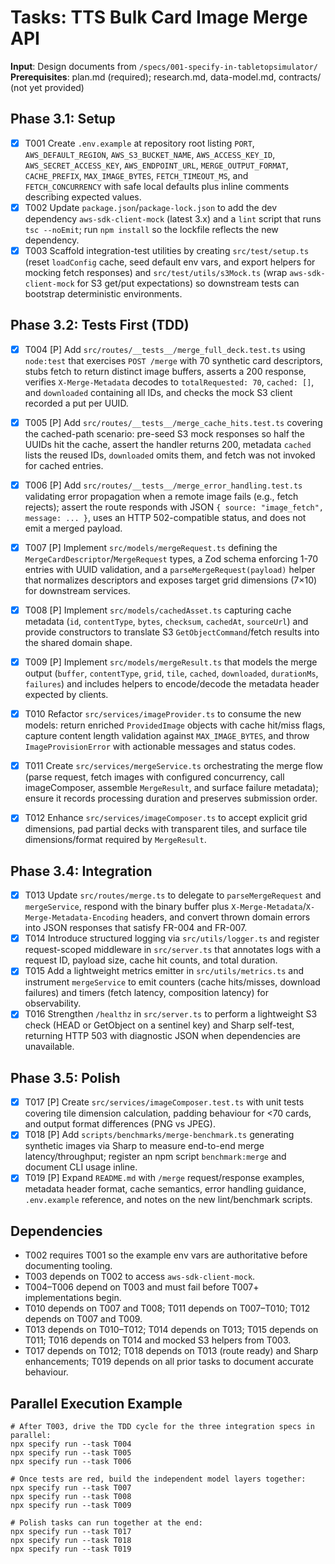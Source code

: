 # Tasks: TTS Bulk Card Image Merge API

**Input**: Design documents from `/specs/001-specify-in-tabletopsimulator/`
**Prerequisites**: plan.md (required); research.md, data-model.md, contracts/ (not yet provided)

## Phase 3.1: Setup
- [X] T001 Create `.env.example` at repository root listing `PORT`, `AWS_DEFAULT_REGION`, `AWS_S3_BUCKET_NAME`, `AWS_ACCESS_KEY_ID`, `AWS_SECRET_ACCESS_KEY`, `AWS_ENDPOINT_URL`, `MERGE_OUTPUT_FORMAT`, `CACHE_PREFIX`, `MAX_IMAGE_BYTES`, `FETCH_TIMEOUT_MS`, and `FETCH_CONCURRENCY` with safe local defaults plus inline comments describing expected values.
- [X] T002 Update `package.json`/`package-lock.json` to add the dev dependency `aws-sdk-client-mock` (latest 3.x) and a `lint` script that runs `tsc --noEmit`; run `npm install` so the lockfile reflects the new dependency.
- [X] T003 Scaffold integration-test utilities by creating `src/test/setup.ts` (reset `loadConfig` cache, seed default env vars, and export helpers for mocking fetch responses) and `src/test/utils/s3Mock.ts` (wrap `aws-sdk-client-mock` for S3 get/put expectations) so downstream tests can bootstrap deterministic environments.

## Phase 3.2: Tests First (TDD)
- [X] T004 [P] Add `src/routes/__tests__/merge_full_deck.test.ts` using `node:test` that exercises `POST /merge` with 70 synthetic card descriptors, stubs fetch to return distinct image buffers, asserts a 200 response, verifies `X-Merge-Metadata` decodes to `totalRequested: 70`, `cached: []`, and `downloaded` containing all IDs, and checks the mock S3 client recorded a put per UUID.
- [X] T005 [P] Add `src/routes/__tests__/merge_cache_hits.test.ts` covering the cached-path scenario: pre-seed S3 mock responses so half the UUIDs hit the cache, assert the handler returns 200, metadata `cached` lists the reused IDs, `downloaded` omits them, and fetch was not invoked for cached entries.
- [X] T006 [P] Add `src/routes/__tests__/merge_error_handling.test.ts` validating error propagation when a remote image fails (e.g., fetch rejects); assert the route responds with JSON `{ source: "image_fetch", message: ... }`, uses an HTTP 502-compatible status, and does not emit a merged payload.

- [X] T007 [P] Implement `src/models/mergeRequest.ts` defining the `MergeCardDescriptor`/`MergeRequest` types, a Zod schema enforcing 1-70 entries with UUID validation, and a `parseMergeRequest(payload)` helper that normalizes descriptors and exposes target grid dimensions (7×10) for downstream services.
- [X] T008 [P] Implement `src/models/cachedAsset.ts` capturing cache metadata (`id`, `contentType`, `bytes`, `checksum`, `cachedAt`, `sourceUrl`) and provide constructors to translate S3 `GetObjectCommand`/fetch results into the shared domain shape.
- [X] T009 [P] Implement `src/models/mergeResult.ts` that models the merge output (`buffer`, `contentType`, `grid`, `tile`, `cached`, `downloaded`, `durationMs`, `failures`) and includes helpers to encode/decode the metadata header expected by clients.
- [X] T010 Refactor `src/services/imageProvider.ts` to consume the new models: return enriched `ProvidedImage` objects with cache hit/miss flags, capture content length validation against `MAX_IMAGE_BYTES`, and throw `ImageProvisionError` with actionable messages and status codes.
- [X] T011 Create `src/services/mergeService.ts` orchestrating the merge flow (parse request, fetch images with configured concurrency, call imageComposer, assemble `MergeResult`, and surface failure metadata); ensure it records processing duration and preserves submission order.
- [X] T012 Enhance `src/services/imageComposer.ts` to accept explicit grid dimensions, pad partial decks with transparent tiles, and surface tile dimensions/format required by `MergeResult`.

## Phase 3.4: Integration
- [X] T013 Update `src/routes/merge.ts` to delegate to `parseMergeRequest` and `mergeService`, respond with the binary buffer plus `X-Merge-Metadata`/`X-Merge-Metadata-Encoding` headers, and convert thrown domain errors into JSON responses that satisfy FR-004 and FR-007.
- [X] T014 Introduce structured logging via `src/utils/logger.ts` and register request-scoped middleware in `src/server.ts` that annotates logs with a request ID, payload size, cache hit counts, and total duration.
- [X] T015 Add a lightweight metrics emitter in `src/utils/metrics.ts` and instrument `mergeService` to emit counters (cache hits/misses, download failures) and timers (fetch latency, composition latency) for observability.
- [X] T016 Strengthen `/healthz` in `src/server.ts` to perform a lightweight S3 check (HEAD or GetObject on a sentinel key) and Sharp self-test, returning HTTP 503 with diagnostic JSON when dependencies are unavailable.

## Phase 3.5: Polish
- [X] T017 [P] Create `src/services/imageComposer.test.ts` with unit tests covering tile dimension calculation, padding behaviour for <70 cards, and output format differences (PNG vs JPEG).
- [X] T018 [P] Add `scripts/benchmarks/merge-benchmark.ts` generating synthetic images via Sharp to measure end-to-end merge latency/throughput; register an npm script `benchmark:merge` and document CLI usage inline.
- [X] T019 [P] Expand `README.md` with `/merge` request/response examples, metadata header format, cache semantics, error handling guidance, `.env.example` reference, and notes on the new lint/benchmark scripts.

## Dependencies
- T002 requires T001 so the example env vars are authoritative before documenting tooling.
- T003 depends on T002 to access `aws-sdk-client-mock`.
- T004–T006 depend on T003 and must fail before T007+ implementations begin.
- T010 depends on T007 and T008; T011 depends on T007–T010; T012 depends on T007 and T009.
- T013 depends on T010–T012; T014 depends on T013; T015 depends on T011; T016 depends on T014 and mocked S3 helpers from T003.
- T017 depends on T012; T018 depends on T013 (route ready) and Sharp enhancements; T019 depends on all prior tasks to document accurate behaviour.

## Parallel Execution Example
```
# After T003, drive the TDD cycle for the three integration specs in parallel:
npx specify run --task T004
npx specify run --task T005
npx specify run --task T006

# Once tests are red, build the independent model layers together:
npx specify run --task T007
npx specify run --task T008
npx specify run --task T009

# Polish tasks can run together at the end:
npx specify run --task T017
npx specify run --task T018
npx specify run --task T019
```
